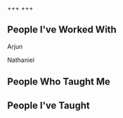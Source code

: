 +++
+++

## People I've Worked With

Arjun

Nathaniel

## People Who Taught Me

## People I've Taught